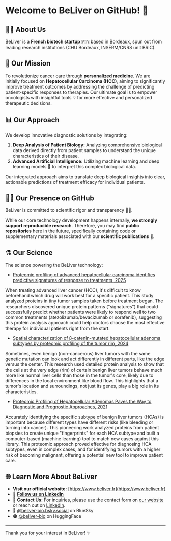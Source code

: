 # Welcome to BeLiver on GitHub! 👋

## 🧑‍🔬 About Us

BeLiver is a **French biotech startup** 🇫🇷 based in Bordeaux, spun out from leading research institutions (CHU Bordeaux, INSERM/CNRS unit BRIC).

## 🔬 Our Mission

To revolutionize cancer care through **personalized medicine**. We are initially focused on **Hepatocellular Carcinoma (HCC)**, aiming to significantly improve treatment outcomes by addressing the challenge of predicting patient-specific responses to therapies. Our ultimate goal is to empower oncologists with insightful tools 💡 for more effective and personalized therapeutic decisions.

## 📊 Our Approach

We develop innovative diagnostic solutions by integrating:
1.  **Deep Analysis of Patient Biology:** Analyzing comprehensive biological data derived directly from patient samples to understand the unique characteristics of their disease.
2.  **Advanced Artificial Intelligence:** Utilizing machine learning and deep learning models 🤖 to interpret this complex biological data.

Our integrated approach aims to translate deep biological insights into clear, actionable predictions of treatment efficacy for individual patients.

## 🧑‍💻 Our Presence on GitHub

BeLiver is committed to scientific rigor and transparency 🧑‍🔬.

While our core technology development happens internally, **we strongly support reproducible research**. Therefore, you may find **public repositories** here in the future, specifically containing code or supplementary materials associated with our **scientific publications** 📄.

## ⚗️ Our Science

The science powering the BeLiver technology:

- [Proteomic profiling of advanced hepatocellular carcinoma identifies predictive signatures of response to treatments, 2025](https://doi.org/10.1101/2025.01.03.631224)

When treating advanced liver cancer (HCC), it's difficult to know beforehand which drug will work best for a specific patient. This study analyzed proteins in tiny tumor samples taken before treatment began. The researchers discovered unique protein patterns ("signatures") that could successfully predict whether patients were likely to respond well to two common treatments (atezolizumab/bevacizumab or sorafenib), suggesting this protein analysis approach could help doctors choose the most effective therapy for individual patients right from the start.

- [Spatial characterization of β-catenin-mutated hepatocellular adenoma subtypes by proteomic profiling of the tumor rim, 2024](https://doi.org/10.1016/j.jhepr.2023.100913)

Sometimes, even benign (non-cancerous) liver tumors with the same genetic mutation can look and act differently in different parts, like the edge versus the center. This research used detailed protein analysis to show that the cells at the very edge (rim) of certain benign liver tumors behave much more like normal liver cells than those in the tumor's core, likely due to differences in the local environment like blood flow. This highlights that a tumor's location and surroundings, not just its genes, play a big role in its characteristics.

- [Proteomic Profiling of Hepatocellular Adenomas Paves the Way to Diagnostic and Prognostic Approaches, 2021](https://doi.org/10.1002/hep.31826)

Accurately identifying the specific subtype of benign liver tumors (HCAs) is important because different types have different risks (like bleeding or turning into cancer). This pioneering work analyzed proteins from patient biopsies to create unique "fingerprints" for each HCA subtype and built a computer-based (machine learning) tool to match new cases against this library. This proteomic approach proved effective for diagnosing HCA subtypes, even in complex cases, and for identifying tumors with a higher risk of becoming malignant, offering a potential new tool to improve patient care.

## 🌐 Learn More About BeLiver 

*   **Visit our official website:** [https://www.beliver.fr](https://www.beliver.fr)
*   💼 **[Follow us on LinkedIn](https://www.linkedin.com/company/beliverfr/)**
*   📧 **Contact Us:** For inquiries, please use the contact form on [our website](https://www.beliver.fr) or reach out on [LinkedIn](https://www.linkedin.com/company/beliverfr/).
*   🔵 [@beliver-bio.bsky.social](https://bsky.app/profile/beliver-bio.bsky.social) on BlueSky
*   🟠 [@beliver-bio](https://huggingface.co/beliver-bio) on HuggingFace

---

Thank you for your interest in BeLiver! ✨
